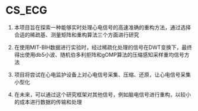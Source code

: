 # CS_ECG

1. 本项目旨在探索一种能够实时处理心电信号的高速准确的重构方法，通过选择合适的稀疏基、测量矩阵和重构算法三个方面进行研究

2. 在使用MIT-BIH数据进行实验时，经过稀疏化处理的信号在DWT变换下，最终得出使用db5小波、随机伯多利拒阵和gOMP算法的压缩感知采样重均信号方法
  
3. 项目将尝试在心电监护设备上对心电信号采集、压缩、还原，让心电信号采集小型化

4. 在未来，可以通过这个研究框架对其他信号，例如脑电信号进行重构，以较小的成本进行数据的传输和处理
